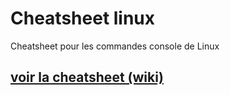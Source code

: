 # Cheatsheet linux
Cheatsheet pour les commandes console de Linux
## [voir la cheatsheet (wiki)](https://github.com/bpatureau/Cheatsheetlinux/wiki)

